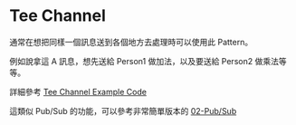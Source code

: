 # Tee Channel

通常在想把同樣一個訊息送到各個地方去處理時可以使用此 Pattern。

例如說拿這 A 訊息，想先送給 Person1 做加法，以及要送給 Person2 做乘法等等。

詳細參考 [Tee Channel Example Code](./main.go)

這類似 Pub/Sub 的功能，可以參考非常簡單版本的 [02-Pub/Sub](/other/02-pub-sub)